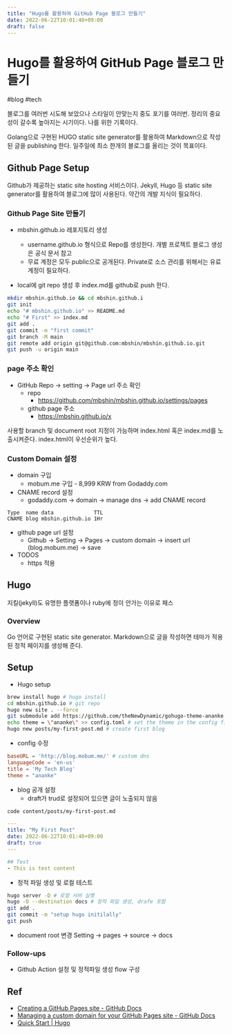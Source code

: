 ```yaml
---
title: "Hugo를 활용하여 GitHub Page 블로그 만들기"
date: 2022-06-22T10:01:40+09:00
draft: false
---
```


# Hugo를 활용하여 GitHub Page 블로그 만들기
#blog #tech

블로그를 여러번 시도해 보았으나 스타일이 안맞는지 중도 포기를 여러번. 정리의 중요성이 갈수록 높아지는 시기이다.  나를 위한 기록이다.

Golang으로 구현된  HUGO static site generator를 활용하여 Markdown으로 작성된 글을 publishing 한다. 일주일에 최소 한개의 블로그를 올리는 것이 목표이다. 

## Github Page Setup
Github가 제공하는 static site hosting 서비스이다. Jekyll, Hugo 등 static site generator를 활용하여 블로그에 많이 사용된다. 약간의 개발 지식이 필요하다. 

### Github Page Site 만들기
* mbshin.github.io 레포지토리 생성 
	* username.github.io 형식으로 Repo를 생성한다. 개별 프로젝트 블로그 생성은 공식 문서 참고
	* 무료 계정은 모두 public으로 공개된다. Private로 소스 관리를 위해서는 유료 계정이 필요하다. 

* local에 git repo 생성 후 index.md를 github로 push 한다.
```bash
mkdir mbshin.github.io && cd mbshin.github.i
git init
echo "# mbshin.github.io" >> README.md
echo "# First" >> index.md
git add .
git commit -m "first commit"
git branch -M main
git remote add origin git@github.com:mbshin/mbshin.github.io.git
git push -u origin main
```

### page 주소 확인
* GitHub Repo -> setting -> Page url 주소 확인
	* repo
		* https://github.com/mbshin/mbshin.github.io/settings/pages
	 * github page 주소
		* 	https://mbshin.github.io/x

사용할 branch 및 document root 지정이 가능하며 index.html 혹은 index.md를 노출시켜준다. index.html이 우선순위가 높다.

### Custom Domain 설정
* domain 구입
	* mobum.me 구입 - 8,999 KRW  from Godaddy.com
* CNAME record 설정
	* godaddy.com -> domain -> manage dns -> add CNAME record
```
Type  name data             TTL			
CNAME blog mbshin.github.io 1Hr
```
* github page url 설정
	* Github -> Setting -> Pages -> custom domain -> insert url (blog.mobum.me) -> save
* TODOS
	* https 적용
	
## Hugo 
지킬(jekyll)도 유명한 플랫폼이나 ruby에 정이 안가는 이유로 패스

### Overview
Go 언어로 구현된 static site generator. Markdown으로 글을 작성하면 테마가 적용된 정적 페이지를 생성해 준다. 

## Setup
* Hugo setup
```bash
brew install hugo # hugo install
cd mbshin.github.io # git repo
hugo new site . --force
git submodule add https://github.com/theNewDynamic/gohugo-theme-ananke.git themes/ananke # add a theme
echo theme = \"ananke\" >> config.toml # set the theme in the config file
hugo new posts/my-first-post.md # create first blog
```

* config 수정
```toml
baseURL = 'http://blog.mobum.me/' # custom dns
languageCode = 'en-us'
title = 'My Tech Blog'
theme = "ananke"
```

* blog 공개 설정
	* draft가 trud로 설정되어 있으면 글이 노출되지 않음
```bash
code content/posts/my-first-post.md 
```
```yaml
---
title: "My First Post"
date: 2022-06-22T10:01:40+09:00
draft: true
---

## Test
- This is test content
```

* 정적 파일 생성 및 로컬 테스트 
```bash
hugo server -D # 로컬 서버 실행
hugo -D --destination docs # 정적 파일 생성, drafe 포함
git add .
git commit -m "setup hugo initilally"
git push
```
	
* document root 변경
Setting -> pages -> source -> docs


### Follow-ups
* Github Action 설정 및 정적파일 생성 flow 구성


## Ref
* [Creating a GitHub Pages site - GitHub Docs](https://docs.github.com/en/pages/getting-started-with-github-pages/creating-a-github-pages-site)
* [Managing a custom domain for your GitHub Pages site - GitHub Docs](https://docs.github.com/en/pages/configuring-a-custom-domain-for-your-github-pages-site/managing-a-custom-domain-for-your-github-pages-site#configuring-a-subdomain)
* [Quick Start | Hugo](https://gohugo.io/getting-started/quick-start/)



